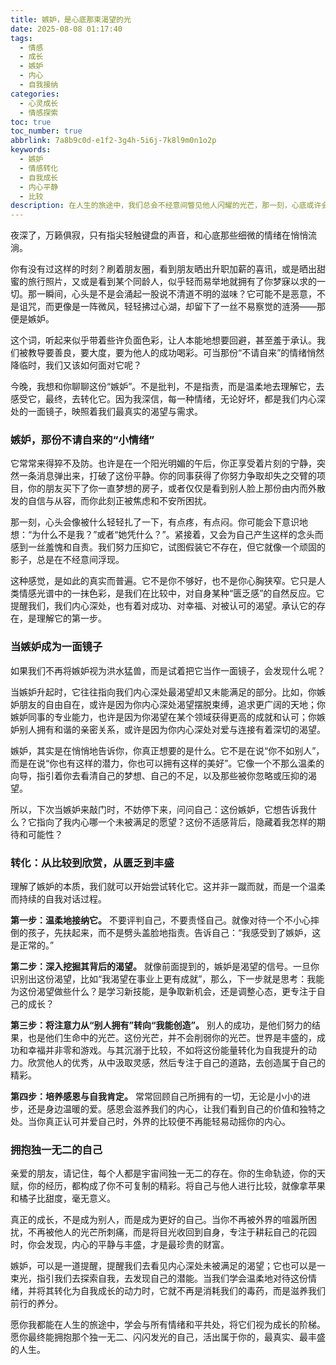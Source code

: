 ```yaml
---
title: 嫉妒，是心底那束渴望的光
date: 2025-08-08 01:17:40
tags:
  - 情感
  - 成长
  - 嫉妒
  - 内心
  - 自我接纳
categories:
  - 心灵成长
  - 情感探索
toc: true
toc_number: true
abbrlink: 7a8b9c0d-e1f2-3g4h-5i6j-7k8l9m0n1o2p
keywords:
  - 嫉妒
  - 情感转化
  - 自我成长
  - 内心平静
  - 比较
description: 在人生的旅途中，我们总会不经意间瞥见他人闪耀的光芒，那一刻，心底或许会涌起一丝不易察觉的涟漪——那便是嫉妒。它不是一个令人愉悦的词，却是一个真实存在的情绪。这篇文章，想与你一同温柔地剖析这份“不请自来”的情绪，理解它，转化它，最终让它成为我们内心深处，指引自我成长的微光。
---
```


夜深了，万籁俱寂，只有指尖轻触键盘的声音，和心底那些细微的情绪在悄悄流淌。

你有没有过这样的时刻？刷着朋友圈，看到朋友晒出升职加薪的喜讯，或是晒出甜蜜的旅行照片，又或是看到某个同龄人，似乎轻而易举地就拥有了你梦寐以求的一切。那一瞬间，心头是不是会涌起一股说不清道不明的滋味？它可能不是恶意，不是诅咒，而更像是一阵微风，轻轻拂过心湖，却留下了一丝不易察觉的涟漪——那便是嫉妒。

这个词，听起来似乎带着些许负面色彩，让人本能地想要回避，甚至羞于承认。我们被教导要善良，要大度，要为他人的成功喝彩。可当那份“不请自来”的情绪悄然降临时，我们又该如何面对它呢？

今晚，我想和你聊聊这份“嫉妒”。不是批判，不是指责，而是温柔地去理解它，去感受它，最终，去转化它。因为我深信，每一种情绪，无论好坏，都是我们内心深处的一面镜子，映照着我们最真实的渴望与需求。

### 嫉妒，那份不请自来的“小情绪”

它常常来得猝不及防。也许是在一个阳光明媚的午后，你正享受着片刻的宁静，突然一条消息弹出来，打破了这份平静。你的同事获得了你努力争取却失之交臂的项目，你的朋友买下了你一直梦想的房子，或者仅仅是看到别人脸上那份由内而外散发的自信与从容，而你此刻正被焦虑和不安所困扰。

那一刻，心头会像被什么轻轻扎了一下，有点疼，有点闷。你可能会下意识地想：“为什么不是我？”或者“她凭什么？”。紧接着，又会为自己产生这样的念头而感到一丝羞愧和自责。我们努力压抑它，试图假装它不存在，但它就像一个顽固的影子，总是在不经意间浮现。

这种感觉，是如此的真实而普遍。它不是你不够好，也不是你心胸狭窄。它只是人类情感光谱中的一抹色彩，是我们在比较中，对自身某种“匮乏感”的自然反应。它提醒我们，我们内心深处，也有着对成功、对幸福、对被认可的渴望。承认它的存在，是理解它的第一步。

### 当嫉妒成为一面镜子

如果我们不再将嫉妒视为洪水猛兽，而是试着把它当作一面镜子，会发现什么呢？

当嫉妒升起时，它往往指向我们内心深处最渴望却又未能满足的部分。比如，你嫉妒朋友的自由自在，或许是因为你内心深处渴望摆脱束缚，追求更广阔的天地；你嫉妒同事的专业能力，也许是因为你渴望在某个领域获得更高的成就和认可；你嫉妒别人拥有和谐的亲密关系，或许是因为你内心深处对爱与连接有着深切的渴望。

嫉妒，其实是在悄悄地告诉你，你真正想要的是什么。它不是在说“你不如别人”，而是在说“你也有这样的潜力，你也可以拥有这样的美好”。它像一个不那么温柔的向导，指引着你去看清自己的梦想、自己的不足，以及那些被你忽略或压抑的渴望。

所以，下次当嫉妒来敲门时，不妨停下来，问问自己：这份嫉妒，它想告诉我什么？它指向了我内心哪一个未被满足的愿望？这份不适感背后，隐藏着我怎样的期待和可能性？

### 转化：从比较到欣赏，从匮乏到丰盛

理解了嫉妒的本质，我们就可以开始尝试转化它。这并非一蹴而就，而是一个温柔而持续的自我对话过程。

**第一步：温柔地接纳它。** 不要评判自己，不要责怪自己。就像对待一个不小心摔倒的孩子，先扶起来，而不是劈头盖脸地指责。告诉自己：“我感受到了嫉妒，这是正常的。”

**第二步：深入挖掘其背后的渴望。** 就像前面提到的，嫉妒是渴望的信号。一旦你识别出这份渴望，比如“我渴望在事业上更有成就”，那么，下一步就是思考：我能为这份渴望做些什么？是学习新技能，是争取新机会，还是调整心态，更专注于自己的成长？

**第三步：将注意力从“别人拥有”转向“我能创造”。** 别人的成功，是他们努力的结果，也是他们生命中的光芒。这份光芒，并不会削弱你的光芒。世界是丰盛的，成功和幸福并非零和游戏。与其沉溺于比较，不如将这份能量转化为自我提升的动力。欣赏他人的优秀，从中汲取灵感，然后专注于自己的道路，去创造属于自己的精彩。

**第四步：培养感恩与自我肯定。** 常常回顾自己所拥有的一切，无论是小小的进步，还是身边温暖的爱。感恩会滋养我们的内心，让我们看到自己的价值和独特之处。当你真正认可并爱自己时，外界的比较便不再能轻易动摇你的内心。

### 拥抱独一无二的自己

亲爱的朋友，请记住，每个人都是宇宙间独一无二的存在。你的生命轨迹，你的天赋，你的经历，都构成了你不可复制的精彩。将自己与他人进行比较，就像拿苹果和橘子比甜度，毫无意义。

真正的成长，不是成为别人，而是成为更好的自己。当你不再被外界的喧嚣所困扰，不再被他人的光芒所刺痛，而是将目光收回到自身，专注于耕耘自己的花园时，你会发现，内心的平静与丰盛，才是最珍贵的财富。

嫉妒，可以是一道提醒，提醒我们去看见内心深处未被满足的渴望；它也可以是一束光，指引我们去探索自我，去发现自己的潜能。当我们学会温柔地对待这份情绪，并将其转化为自我成长的动力时，它就不再是消耗我们的毒药，而是滋养我们前行的养分。

愿你我都能在人生的旅途中，学会与所有情绪和平共处，将它们视为成长的阶梯。愿你最终能拥抱那个独一无二、闪闪发光的自己，活出属于你的，最真实、最丰盛的人生。